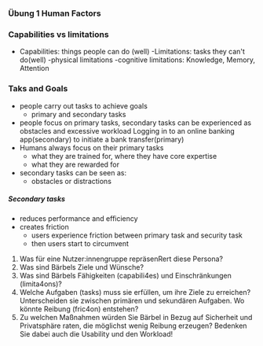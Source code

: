 ### Übung 1 Human Factors


### Capabilities vs limitations
- Capabilities: things people can do (well)
-Limitations: tasks they can't do(well)
	-physical limitations
	-cognitive limitations: Knowledge, Memory, Attention



### Taks and Goals
- people carry out tasks to achieve goals
	- primary and secondary tasks
- people focus on primary tasks, secondary tasks can be experienced as obstacles and excessive workload
Logging in to an online banking app(secondary) to initiate a bank transfer(primary)
- Humans always focus on their primary tasks
	- what they are trained for, where they have core expertise
	- what they are rewarded for
- secondary tasks can be seen as:
	- obstacles or distractions
##### Secondary tasks
- reduces performance and efficiency
- creates friction
	- users experience friction between primary task and security task 
	- then users start to circumvent


1. Was für eine Nutzer:innengruppe repräsenRert diese
Persona?
2. Was sind Bärbels Ziele und Wünsche?
3. Was sind Bärbels Fähigkeiten (capabili4es) und
Einschränkungen (limita4ons)?
4. Welche Aufgaben (tasks) muss sie erfüllen, um ihre Ziele zu
erreichen? Unterscheiden sie zwischen primären und
sekundären Aufgaben.
Wo könnte Reibung (fric4on) entstehen?
5. Zu welchen Maßnahmen würden Sie Bärbel in Bezug auf
Sicherheit und Privatsphäre raten, die möglichst wenig
Reibung erzeugen?
Bedenken Sie dabei auch die Usability und den Workload!